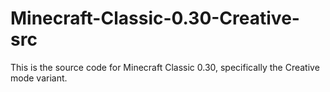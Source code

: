 # Minecraft-Classic-0.30-Creative-src
This is the source code for Minecraft Classic 0.30, specifically the Creative mode variant.
